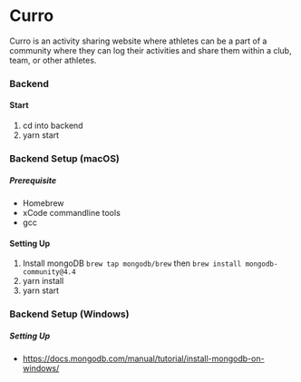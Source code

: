 # Curro
Curro is an activity sharing website where athletes can be a part of a community where they can log their activities and share them within a club, team, or other athletes.

### Backend 
#### Start
1. cd into backend
2. yarn start

### Backend Setup (macOS)
##### Prerequisite
- Homebrew 
- xCode commandline tools
- gcc

#### Setting Up
1. Install mongoDB 
`brew tap mongodb/brew` then
`brew install mongodb-community@4.4`
2. yarn install
3. yarn start

### Backend Setup (Windows)
##### Setting Up
- https://docs.mongodb.com/manual/tutorial/install-mongodb-on-windows/



